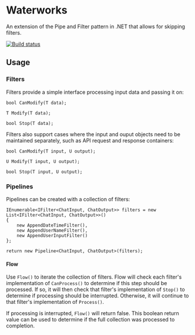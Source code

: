 # Waterworks

An extension of the Pipe and Filter pattern in .NET that allows for skipping filters.

[![Build status](https://ci.appveyor.com/api/projects/status/j9dc9ikhw6w5r2h7/branch/master?svg=true)](https://ci.appveyor.com/project/AnthonyNeace/waterworks)

## Usage

### Filters

Filters provide a simple interface processing input data and passing it on:

    bool CanModify(T data);

    T Modify(T data);

    bool Stop(T data);

Filters also support cases where the input and ouput objects need to be maintained separately, such as API request and response containers:

    bool CanModify(T input, U output);

    U Modify(T input, U output);

    bool Stop(T input, U output);

### Pipelines

Pipelines can be created with a collection of filters:

    IEnumerable<IFilter<ChatInput, ChatOutput>> filters = new List<IFilter<ChatInput, ChatOutput>>()
    {
        new AppendDateTimeFilter(),
        new AppendUserNameFilter(),
        new AppendUserInputFilter()
    };

    return new Pipeline<ChatInput, ChatOutput>(filters);
    
#### Flow

Use `Flow()` to iterate the collection of filters. Flow will check each filter's implementation of `CanProcess()` to determine if this step should be processed.  If so, it will then check that filter's implementation of `Stop()` to determine if processing should be interrupted.  Otherwise, it will continue to that filter's implementation of `Process()`.

If processing is interrupted, `Flow()` will return false. This boolean return value can be used to determine if the full collection was processed to completion.
